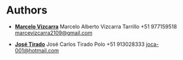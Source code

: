 Authors
===============

* __[Marcelo Vizcarra](https://github.com/mavix21)__
	Marcelo Alberto Vizcarra Tarrillo
	+51 977159518
	marcevizcarra2109@gmail.com

* __[José Tirado](https://github.com/jocalao001)__
	José Carlos Tirado Polo
	+51 913028333
	joca-001@hotmail.com
	
